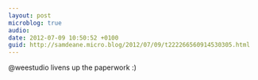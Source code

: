 ```yaml
---
layout: post
microblog: true
audio: 
date: 2012-07-09 10:50:52 +0100
guid: http://samdeane.micro.blog/2012/07/09/t222266560914530305.html
---
```

@weestudio livens up the paperwork :)
